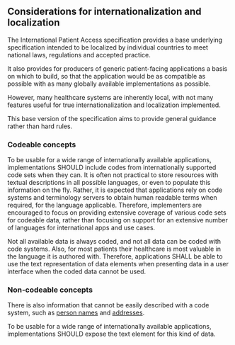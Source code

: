 ## Considerations for internationalization and localization

The International Patient Access specification provides a base underlying specification intended to
be localized by individual countries to meet national laws, regulations and accepted practice.

It also provides for producers of generic patient-facing applications a basis on which to build, so
that the application would be as compatible as possible with as many globally available
implementations as possible.

However, many healthcare systems are inherently local, with not many features useful for true
internationalization and localization implemented.

This base version of the specification aims to provide general guidance rather than hard rules.

### Codeable concepts

To be usable for a wide range of internationally available applications, implementations SHOULD
include codes from internationally supported code sets when they can. It is often not practical to
store resources with textual descriptions in all possible languages, or even to populate this
information on the fly. Rather, it is expected that applications rely on code systems and
terminology servers to obtain human readable terms when required, for the language applicable.
Therefore, implementers are encouraged to focus on providing extensive coverage of various code
sets for codeable data, rather than focusing on support for an extensive number of languages for
international apps and use cases.

Not all available data is always coded, and not all data can be coded with code systems. Also, for
most patients their healthcare is most valuable in the language it is authored with. Therefore,
applications SHALL be able to use the text representation of data elements when presenting data in
a user interface when the coded data cannot be used.

### Non-codeable concepts

There is also information that cannot be easily described with a code system, such as
[person names](https://www.hl7.org/fhir/datatypes.html#HumanName)
and [addresses](https://www.hl7.org/fhir/datatypes.html#address).

To be usable for a wide range of internationally available applications, implementations SHOULD
expose the text element for this kind of data.

